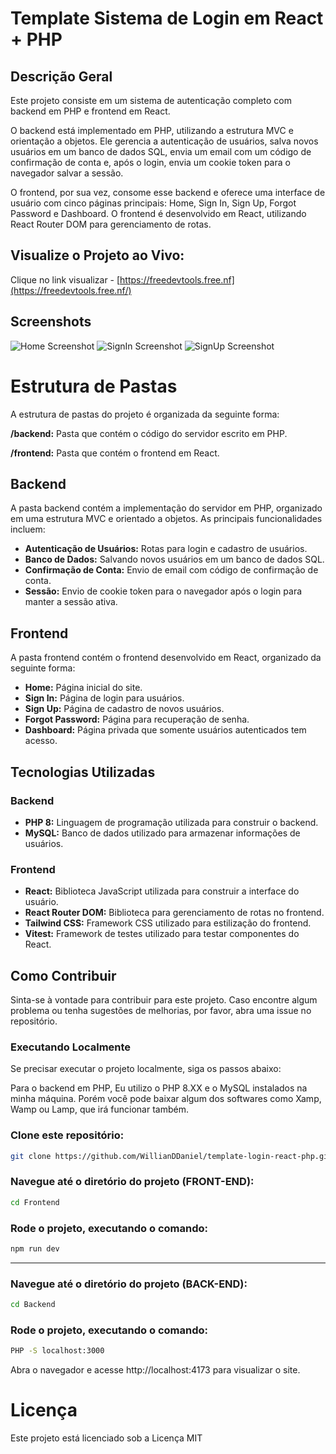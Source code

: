 # Template Sistema de Login em React + PHP

## Descrição Geral
Este projeto consiste em um sistema de autenticação completo com backend em PHP e frontend em React.

O backend está implementado em PHP, utilizando a estrutura MVC e orientação a objetos. Ele gerencia a autenticação de usuários, salva novos usuários em um banco de dados SQL, envia um email com um código de confirmação de conta e, após o login, envia um cookie token para o navegador salvar a sessão.

O frontend, por sua vez, consome esse backend e oferece uma interface de usuário com cinco páginas principais: Home, Sign In, Sign Up, Forgot Password e Dashboard. O frontend é desenvolvido em React, utilizando React Router DOM para gerenciamento de rotas.

## Visualize o Projeto ao Vivo:

Clique no link visualizar - 
[https://freedevtools.free.nf](https://freedevtools.free.nf/)

## Screenshots

![Home Screenshot](https://animecharacters.sirv.com/screenshots/Captura%20de%20tela%202024-07-05%20022256.png)
![SignIn Screenshot](https://animecharacters.sirv.com/screenshots/Captura%20de%20tela%202024-07-05%20022710.png)
![SignUp Screenshot](https://animecharacters.sirv.com/screenshots/Captura%20de%20tela%202024-07-05%20022619.png)


# Estrutura de Pastas
A estrutura de pastas do projeto é organizada da seguinte forma:

**/backend:** Pasta que contém o código do servidor escrito em PHP. 

**/frontend:** Pasta que contém o frontend em React.

## Backend
A pasta backend contém a implementação do servidor em PHP, organizado em uma estrutura MVC e orientado a objetos. As principais funcionalidades incluem:

- **Autenticação de Usuários:** Rotas para login e cadastro de usuários.
- **Banco de Dados:** Salvando novos usuários em um banco de dados SQL.
- **Confirmação de Conta:** Envio de email com código de confirmação de conta.
- **Sessão:** Envio de cookie token para o navegador após o login para manter a sessão ativa.

## Frontend
A pasta frontend contém o frontend desenvolvido em React, organizado da seguinte forma:

- **Home:** Página inicial do site.
- **Sign In:** Página de login para usuários.
- **Sign Up:** Página de cadastro de novos usuários.
- **Forgot Password:** Página para recuperação de senha.
- **Dashboard:** Página privada que somente usuários autenticados tem acesso.

## Tecnologias Utilizadas

### Backend
- **PHP 8:** Linguagem de programação utilizada para construir o backend.
- **MySQL:** Banco de dados utilizado para armazenar informações de usuários.

### Frontend
- **React:** Biblioteca JavaScript utilizada para construir a interface do usuário.
- **React Router DOM:** Biblioteca para gerenciamento de rotas no frontend.
- **Tailwind CSS:** Framework CSS utilizado para estilização do frontend.
- **Vitest:** Framework de testes utilizado para testar componentes do React.

## Como Contribuir
Sinta-se à vontade para contribuir para este projeto. Caso encontre algum problema ou tenha sugestões de melhorias, por favor, abra uma issue no repositório.

### Executando Localmente
Se precisar executar o projeto localmente, siga os passos abaixo:

Para o backend em PHP, Eu utilizo o PHP 8.XX e o MySQL instalados na minha máquina. Porém você pode baixar algum dos softwares como Xamp, Wamp ou Lamp, que irá funcionar também.

### Clone este repositório:

```bash
git clone https://github.com/WillianDDaniel/template-login-react-php.git
```
### Navegue até o diretório do projeto (FRONT-END):

```bash
cd Frontend
```
### Rode o projeto, executando o comando:

```bash
npm run dev
```
------------------------------------------------------------
### Navegue até o diretório do projeto (BACK-END):

```bash
cd Backend
```
### Rode o projeto, executando o comando:

```bash
PHP -S localhost:3000
```
Abra o navegador e acesse http://localhost:4173 para visualizar o site.

# Licença
Este projeto está licenciado sob a Licença MIT